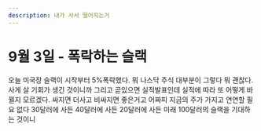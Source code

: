 ```yaml
---
description: 내가 사서 떨어지는거
---
```


# 9월 3일 - 폭락하는 슬랙

오늘 미국장 슬랙이 시작부터 5%폭락했다. 뭐 나스닥 주식 대부분이 그렇다 뭐 괜찮다. 사게 살 기회가 생긴 것이니까 그리고 곧있으면 실적발표인데 실적에 따라 또 어떻게 바뀔지 모르겠다. 싸지면 더사고 비싸지면 좋은거고 어짜피 지금의 주가 가지고 연연할 필요 없다 30달러에 사든 40달러에 사든 20달러에 사든 미래 100달러의 슬랙을 기대하는 것이니


